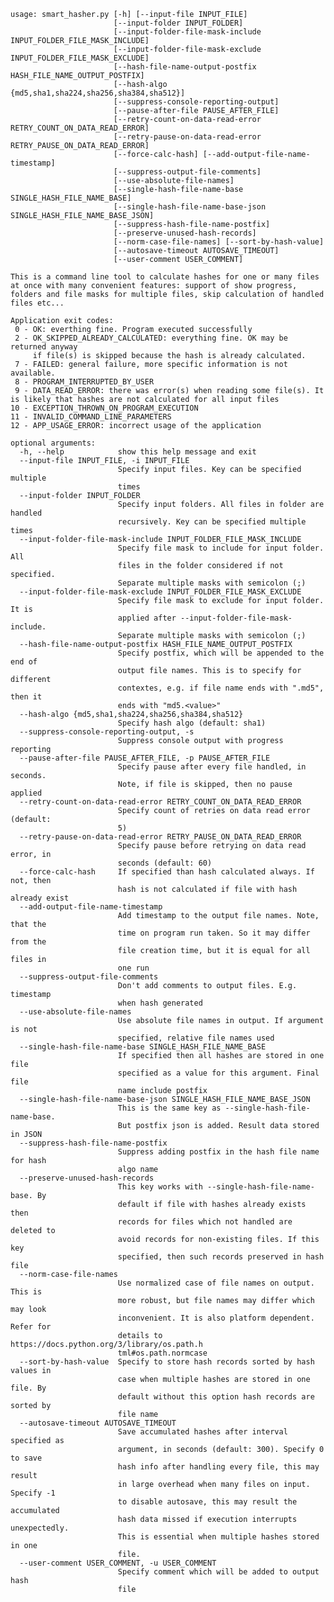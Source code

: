     usage: smart_hasher.py [-h] [--input-file INPUT_FILE]
                           [--input-folder INPUT_FOLDER]
                           [--input-folder-file-mask-include INPUT_FOLDER_FILE_MASK_INCLUDE]
                           [--input-folder-file-mask-exclude INPUT_FOLDER_FILE_MASK_EXCLUDE]
                           [--hash-file-name-output-postfix HASH_FILE_NAME_OUTPUT_POSTFIX]
                           [--hash-algo {md5,sha1,sha224,sha256,sha384,sha512}]
                           [--suppress-console-reporting-output]
                           [--pause-after-file PAUSE_AFTER_FILE]
                           [--retry-count-on-data-read-error RETRY_COUNT_ON_DATA_READ_ERROR]
                           [--retry-pause-on-data-read-error RETRY_PAUSE_ON_DATA_READ_ERROR]
                           [--force-calc-hash] [--add-output-file-name-timestamp]
                           [--suppress-output-file-comments]
                           [--use-absolute-file-names]
                           [--single-hash-file-name-base SINGLE_HASH_FILE_NAME_BASE]
                           [--single-hash-file-name-base-json SINGLE_HASH_FILE_NAME_BASE_JSON]
                           [--suppress-hash-file-name-postfix]
                           [--preserve-unused-hash-records]
                           [--norm-case-file-names] [--sort-by-hash-value]
                           [--autosave-timeout AUTOSAVE_TIMEOUT]
                           [--user-comment USER_COMMENT]

    This is a command line tool to calculate hashes for one or many files at once with many convenient features: support of show progress,
    folders and file masks for multiple files, skip calculation of handled files etc...

    Application exit codes:
     0 - OK: everthing fine. Program executed successfully
     2 - OK_SKIPPED_ALREADY_CALCULATED: everything fine. OK may be returned anyway
         if file(s) is skipped because the hash is already calculated.
     7 - FAILED: general failure, more specific information is not available.
     8 - PROGRAM_INTERRUPTED_BY_USER
     9 - DATA_READ_ERROR: there was error(s) when reading some file(s). It is likely that hashes are not calculated for all input files
    10 - EXCEPTION_THROWN_ON_PROGRAM_EXECUTION
    11 - INVALID_COMMAND_LINE_PARAMETERS
    12 - APP_USAGE_ERROR: incorrect usage of the application

    optional arguments:
      -h, --help            show this help message and exit
      --input-file INPUT_FILE, -i INPUT_FILE
                            Specify input files. Key can be specified multiple
                            times
      --input-folder INPUT_FOLDER
                            Specify input folders. All files in folder are handled
                            recursively. Key can be specified multiple times
      --input-folder-file-mask-include INPUT_FOLDER_FILE_MASK_INCLUDE
                            Specify file mask to include for input folder. All
                            files in the folder considered if not specified.
                            Separate multiple masks with semicolon (;)
      --input-folder-file-mask-exclude INPUT_FOLDER_FILE_MASK_EXCLUDE
                            Specify file mask to exclude for input folder. It is
                            applied after --input-folder-file-mask-include.
                            Separate multiple masks with semicolon (;)
      --hash-file-name-output-postfix HASH_FILE_NAME_OUTPUT_POSTFIX
                            Specify postfix, which will be appended to the end of
                            output file names. This is to specify for different
                            contextes, e.g. if file name ends with ".md5", then it
                            ends with "md5.<value>"
      --hash-algo {md5,sha1,sha224,sha256,sha384,sha512}
                            Specify hash algo (default: sha1)
      --suppress-console-reporting-output, -s
                            Suppress console output with progress reporting
      --pause-after-file PAUSE_AFTER_FILE, -p PAUSE_AFTER_FILE
                            Specify pause after every file handled, in seconds.
                            Note, if file is skipped, then no pause applied
      --retry-count-on-data-read-error RETRY_COUNT_ON_DATA_READ_ERROR
                            Specify count of retries on data read error (default:
                            5)
      --retry-pause-on-data-read-error RETRY_PAUSE_ON_DATA_READ_ERROR
                            Specify pause before retrying on data read error, in
                            seconds (default: 60)
      --force-calc-hash     If specified than hash calculated always. If not, then
                            hash is not calculated if file with hash already exist
      --add-output-file-name-timestamp
                            Add timestamp to the output file names. Note, that the
                            time on program run taken. So it may differ from the
                            file creation time, but it is equal for all files in
                            one run
      --suppress-output-file-comments
                            Don't add comments to output files. E.g. timestamp
                            when hash generated
      --use-absolute-file-names
                            Use absolute file names in output. If argument is not
                            specified, relative file names used
      --single-hash-file-name-base SINGLE_HASH_FILE_NAME_BASE
                            If specified then all hashes are stored in one file
                            specified as a value for this argument. Final file
                            name include postfix
      --single-hash-file-name-base-json SINGLE_HASH_FILE_NAME_BASE_JSON
                            This is the same key as --single-hash-file-name-base.
                            But postfix json is added. Result data stored in JSON
      --suppress-hash-file-name-postfix
                            Suppress adding postfix in the hash file name for hash
                            algo name
      --preserve-unused-hash-records
                            This key works with --single-hash-file-name-base. By
                            default if file with hashes already exists then
                            records for files which not handled are deleted to
                            avoid records for non-existing files. If this key
                            specified, then such records preserved in hash file
      --norm-case-file-names
                            Use normalized case of file names on output. This is
                            more robust, but file names may differ which may look
                            inconvenient. It is also platform dependent. Refer for
                            details to https://docs.python.org/3/library/os.path.h
                            tml#os.path.normcase
      --sort-by-hash-value  Specify to store hash records sorted by hash values in
                            case when multiple hashes are stored in one file. By
                            default without this option hash records are sorted by
                            file name
      --autosave-timeout AUTOSAVE_TIMEOUT
                            Save accumulated hashes after interval specified as
                            argument, in seconds (default: 300). Specify 0 to save
                            hash info after handling every file, this may result
                            in large overhead when many files on input. Specify -1
                            to disable autosave, this may result the accumulated
                            hash data missed if execution interrupts unexpectedly.
                            This is essential when multiple hashes stored in one
                            file.
      --user-comment USER_COMMENT, -u USER_COMMENT
                            Specify comment which will be added to output hash
                            file
